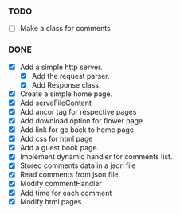 ### TODO

  - [ ] Make a class for comments

### DONE

  - [x] Add a simple http server.
    - [x] Add the request parser.
    - [x] Add Response class.
  - [x] Create a simple home page.
  - [x] Add serveFileContent
  - [x] Add ancor tag for respective pages
  - [x] Add download option for flower page
  - [x] Add link for go back to home page
  - [x] Add css for html page
  - [x] Add a guest book page.
  - [x] Implement dynamic handler for comments list.
  - [x] Stored comments data in a json file
  - [x] Read comments from json file.
  - [x] Modify commentHandler
  - [x] Add time for each comment
  - [x] Modify html pages
